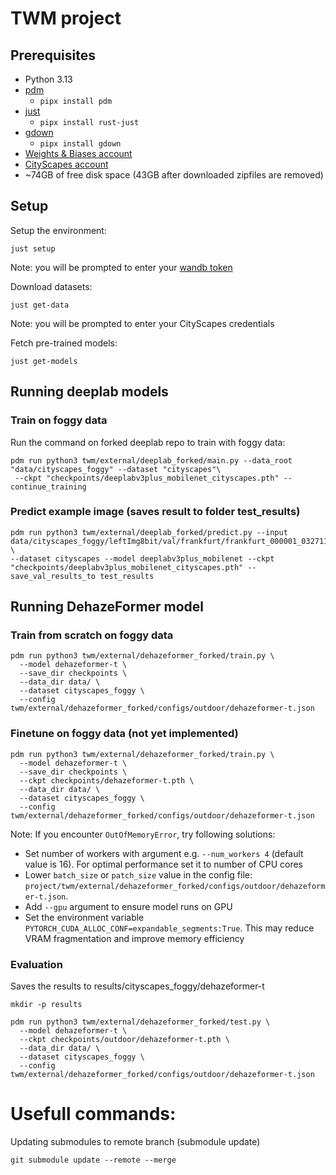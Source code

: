 # TWM project

## Prerequisites

- Python 3.13
- [pdm](https://pdm-project.org/en/latest/)
  - `pipx install pdm`
- [just](https://just.systems/man/en/)
  - `pipx install rust-just`
- [gdown](https://github.com/wkentaro/gdown)
  - `pipx install gdown`
- [Weights & Biases account](https://wandb.ai/site/)
- [CityScapes account](https://www.cityscapes-dataset.com/)
- ~74GB of free disk space (43GB after downloaded zipfiles are removed)

## Setup

Setup the environment:

```shell
just setup
```

Note: you will be prompted to enter your [wandb token](https://docs.wandb.ai/quickstart/)

Download datasets:

```shell
just get-data
```
Note: you will be prompted to enter your CityScapes credentials

Fetch pre-trained models:

```shell
just get-models
```

## Running deeplab models

### Train on foggy data

Run the command on forked deeplab repo to train with foggy data:
```shell
pdm run python3 twm/external/deeplab_forked/main.py --data_root "data/cityscapes_foggy" --dataset "cityscapes"\
 --ckpt "checkpoints/deeplabv3plus_mobilenet_cityscapes.pth" --continue_training
```

### Predict example image (saves result to folder test_results)
```shell
pdm run python3 twm/external/deeplab_forked/predict.py --input data/cityscapes_foggy/leftImg8bit/val/frankfurt/frankfurt_000001_032711_leftImg8bit_foggy_beta_0.01.png \
--dataset cityscapes --model deeplabv3plus_mobilenet --ckpt "checkpoints/deeplabv3plus_mobilenet_cityscapes.pth" --save_val_results_to test_results
```

## Running DehazeFormer model

### Train from scratch on foggy data

```shell
pdm run python3 twm/external/dehazeformer_forked/train.py \
  --model dehazeformer-t \
  --save_dir checkpoints \
  --data_dir data/ \
  --dataset cityscapes_foggy \
  --config twm/external/dehazeformer_forked/configs/outdoor/dehazeformer-t.json
```

### Finetune on foggy data (not yet implemented)

```shell
pdm run python3 twm/external/dehazeformer_forked/train.py \
  --model dehazeformer-t \
  --save_dir checkpoints \
  --ckpt checkpoints/dehazeformer-t.pth \
  --data_dir data/ \
  --dataset cityscapes_foggy \
  --config twm/external/dehazeformer_forked/configs/outdoor/dehazeformer-t.json
```

Note: If you encounter `OutOfMemoryError`, try following solutions:
- Set number of workers with argument e.g. `--num_workers 4` (default value is 16). For optimal performance set it to number of CPU cores
- Lower `batch_size` or `patch_size` value in the config file:
`project/twm/external/dehazeformer_forked/configs/outdoor/dehazeformer-t.json`.
- Add `--gpu` argument to ensure model runs on GPU
- Set the environment variable `PYTORCH_CUDA_ALLOC_CONF=expandable_segments:True`. This may reduce VRAM fragmentation and improve memory efficiency

### Evaluation
Saves the results to results/cityscapes_foggy/dehazeformer-t

```
mkdir -p results

pdm run python3 twm/external/dehazeformer_forked/test.py \
  --model dehazeformer-t \
  --ckpt checkpoints/outdoor/dehazeformer-t.pth \
  --data_dir data/ \
  --dataset cityscapes_foggy \
  --config twm/external/dehazeformer_forked/configs/outdoor/dehazeformer-t.json
```

# Usefull commands:

Updating submodules to remote branch (submodule update)
```shell
git submodule update --remote --merge
```

